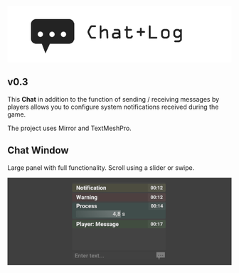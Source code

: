![Log](Images/preview2.png)

v0.3
---------------------
This **Chat** in addition to the function of sending / receiving messages by players allows you to configure system notifications received during the game.

The project uses Mirror and TextMeshPro.


Chat Window
---------------------
Large panel with full functionality.
Scroll using a slider or swipe.

![Chat](Images/Chat.png)